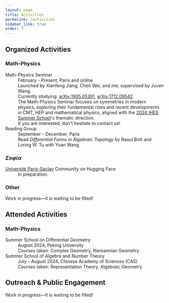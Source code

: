 ```yaml
---
layout: page
title: Activities
permalink: /activities
sidebar_link: true
order: 3
---
```


<h2>Organized Activities</h2>

<h3>Math-Physics</h3>
<dl>
  <dt>Math-Physics Seminar</dt>
  <dd>February - Present, Paris and online</dd>
  <dd>Launched by Xianfeng Jiang, Chen Wei, and me, supervised by Juven Wang.</dd>
  <dd>Currently studying: 
    <a href="https://arxiv.org/abs/1905.05391">arXiv:1905.05391</a>,
    <a href="https://arxiv.org/abs/1712.09542">arXiv:1712.09542</a>.
  </dd>
  <dd>The Math-Physics Seminar focuses on symmetries in modern physics, exploring their fundamental roles and recent developments in CMT, HEP and mathematical physics, aligned with the <a href="https://indico.math.cnrs.fr/event/11080/">2024 IHES Summer School</a>'s thematic direction.
  <dd>If you are interested, don't hesitate to contact us!</dd>

  <dt>Reading Group</dt>
  <dd>September - December, Paris</dd>
  <dd>Read <i>Differential Forms in Algebraic Topology</i> by Raoul Bott and Loring W. Tu with Yuan Wang.</dd>
</dl>

<h3><i>Σοφία</i></h3>
<dl>
  <dt><a href="https://huggingface.co/Universite-Paris-Saclay">Université Paris-Saclay</a> Community on Hugging Face</dt>
  <dd>In preparation.</dd>
</dl>

<h3>Other</h3>
<dl>
  <dt>Work in progress—it is waiting to be filled!</dt>
</dl>

<h2>Attended Activities</h2>

<h3>Math-Physics</h3>
<dl>
  <dt>Summer School on Differential Geometry</dt>
  <dd>August 2024, Peking University</dd>
  <dd>Courses taken: Complex Geometry, Riemannian Geometry</dd>

  <dt>Summer School of Algebra and Number Theory</dt>
  <dd>July - August 2024, Chinese Academy of Sciences (CAS)</dd>
  <dd>Courses taken: Representation Theory, Algebraic Geometry</dd>
</dl>

<h2>Outreach & Public Engagement</h2>

<dl>
  <dt>Work in progress—it is waiting to be filled!</dt>
</dl>
